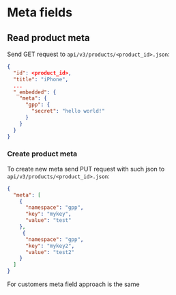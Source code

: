 # Meta fields

## Read product meta

Send GET request to `api/v3/products/<product_id>.json`:

```json
{
  "id": <product_id>,
  "title": "iPhone",
  ...
  "_embedded": {
    "meta": {
      "gpp": {
        "secret": "hello world!"
      }
    }
  }
}
```

### Create product meta

To create new meta send PUT request with such json to `api/v3/products/<product_id>.json`:

```json
{
  "meta": [
    {
      "namespace": "gpp",
      "key": "mykey",
      "value": "test"
    },
     {
      "namespace": "gpp",
      "key": "mykey2",
      "value": "test2"
    }
  ]
}
```

For customers meta field approach is the same
